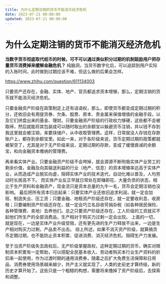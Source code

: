 ```yaml
---
title: 为什么定期注销的货币不能消灭经济危机
date: 2023-07-21 00:00:00
updated: 2023-07-21 00:00:00
---
```



# 为什么定期注销的货币不能消灭经济危机

**当数字货币彻底取代纸币的时候，可不可以通过类似积分过期的机制鼓励用户把存量货币消费掉来缓解金融危机？**
纯脑洞，当货币数字化后，可以追踪到用户实际的入账时间，此时做到过期应该不难，但这么做的后果会怎样。

https://www.zhihu.com/question/611134003

只要资产还存在，金融、实体、地产、官员都追求资本增殖，那么，定期注销的货币就不能消灭经济危机。

只要金融资产阶级在政策制定上还有话语权，那么，即使货币都变成定期过期的积分，还依旧会有用提货券、欠条、股票、房本、贵金属来保值增值的金融手段，以及它们拼盘出来的基金、理财。只要金融资产阶级的行政权力够硬，这些都不会被取缔，然后就能将其包装成可以随时取出的余额宝以躲避货币注销，并以钱不存到我这里就会被注销，来要挟储户，从中收取管理费。这样，日常就没人存钱在存款账户上，都存到余额宝里。如此一来，对于各阶级来说，货币定期过期的政策都就被架空了，尤其是对于无产阶级来说，定期过期的存款，变成了缓慢衰减的余额宝，和向金融资本缴纳的管理费。

再来看实体产业。只要金融资产阶级不会垮掉，就会源源不断吮吸实体产业劳工的剩余价值，金融及向其输送利益的行业（地产、信息）的资本增殖率远高于实体产业，从而造成产业脱实向虚，阻碍实体产业的技术迭代，自动化难以普及，人均劳动时长居高不下。
而实体产业反正早就日常处在即赚即花、大量负债的状态，相比于生产资料和金融资产，现金流只是资本总量的九牛一毛，货币会定期注销也没影响。
最后把所有资本归总起来：只要实体产业还依旧追求利润，就一定会加班、制造失业、压工资；只要金融、地租资产阶级还存在，就一定要收利息、收房租；只要编制资产阶级还存在，就一定会巧立名目收苛捐杂税（如各种居民保险、各种管理费、卖地）去养他们。总之只要资产阶级还存在，工人阶级的工资就买不起他们所生产的全部消费品，生产相对于购买力过剩一定会出现。
上面的一切，就是现在，一边是实体产业升级受阻，还有更先进的生产力释放不出来，一边是生产相对购买力过剩，产品卖不出去。
综上所述，如果不消灭资产阶级，就算搞货币定期过期，也不能防止资本积累、促进消费、消灭经济危机、阻碍生产力发展。

至于当资产阶级失去政权后，无产阶级掌握政权，这种定期过期的货币，确实对限制资本积累有一定帮助，可以搭配全民基本收入、劳动者购买本行业生产资料的折扣来一起使用，作为过渡时期的通用消费券，随着之后扩大免费生活保障和日用品、消费券使用场景越来越少，共产主义就实现了，人类的史前史才算终结，新的历史才算开始了。这些只是一个粗糙的构想，需要将来撸掉了资产阶级后，去探索和调整。
